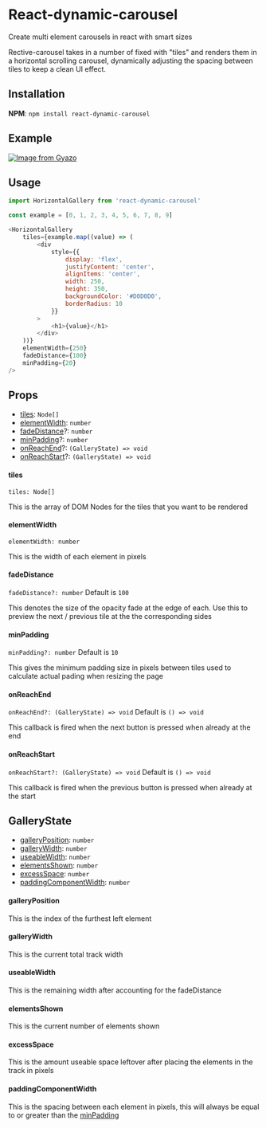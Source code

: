 # React-dynamic-carousel
Create multi element carousels in react with smart sizes

Rective-carousel takes in a number of fixed with "tiles" and renders them in a horizontal scrolling carousel, dynamically adjusting the spacing between tiles to keep a clean UI effect.

## Installation
**NPM**: `npm install react-dynamic-carousel`

## Example
[![Image from Gyazo](https://i.gyazo.com/7063685d6a46d9ed5ab00df10e963fc0.gif)](https://gyazo.com/7063685d6a46d9ed5ab00df10e963fc0)

## Usage

```js
import HorizontalGallery from 'react-dynamic-carousel'

const example = [0, 1, 2, 3, 4, 5, 6, 7, 8, 9]

<HorizontalGallery
    tiles={example.map((value) => (
        <div
            style={{
                display: 'flex',
                justifyContent: 'center',
                alignItems: 'center',
                width: 250,
                height: 350,
                backgroundColor: '#D0D0D0',
                borderRadius: 10
            }}
        >
            <h1>{value}</h1>
        </div>
    ))}
    elementWidth={250}
    fadeDistance={100}
    minPadding={20}
/>
```

## Props

- [tiles](#tiles): `Node[]` 
- [elementWidth](#elementWidth): `number`
- [fadeDistance](#fadeDistance)?: `number`
- [minPadding](#minPadding)?: `number`
- [onReachEnd](#onReachEnd)?: `(GalleryState) => void`
- [onReachStart](#onReachStart)?: `(GalleryState) => void`

#### tiles
`tiles: Node[]`

This is the array of DOM Nodes for the tiles that you want to be rendered


#### elementWidth
`elementWidth: number`

This is the width of each element in pixels


#### fadeDistance
`fadeDistance?: number`
Default is `100`

This denotes the size of the opacity fade at the edge of each. Use this to preview the next / previous tile at the the corresponding sides


#### minPadding
`minPadding?: number`
Default is `10`

This gives the minimum padding size in pixels between tiles used to calculate actual pading when resizing the page


#### onReachEnd
`onReachEnd?: (GalleryState) => void`
Default is `() => void`

This callback is fired when the next button is pressed when already at the end


#### onReachStart
`onReachStart?: (GalleryState) => void`
Default is `() => void`

This callback is fired when the previous button is pressed when already at the start


## GalleryState
- [galleryPosition](#galleryPosition): `number`
- [galleryWidth](#galleryWidth): `number`
- [useableWidth](#useableWidth): `number`
- [elementsShown](#elementsShown): `number`
- [excessSpace](#excessSpace): `number`
- [paddingComponentWidth](#paddingComponentWidth): `number`

#### galleryPosition
This is the index of the furthest left element

#### galleryWidth
This is the current total track width

#### useableWidth
This is the remaining width after accounting for the fadeDistance

#### elementsShown
This is the current number of elements shown

#### excessSpace
This is the amount useable space leftover after placing the elements in the track in pixels

#### paddingComponentWidth
This is the spacing between each element in pixels, this will always be equal to or greater than the [minPadding](#minPadding)
